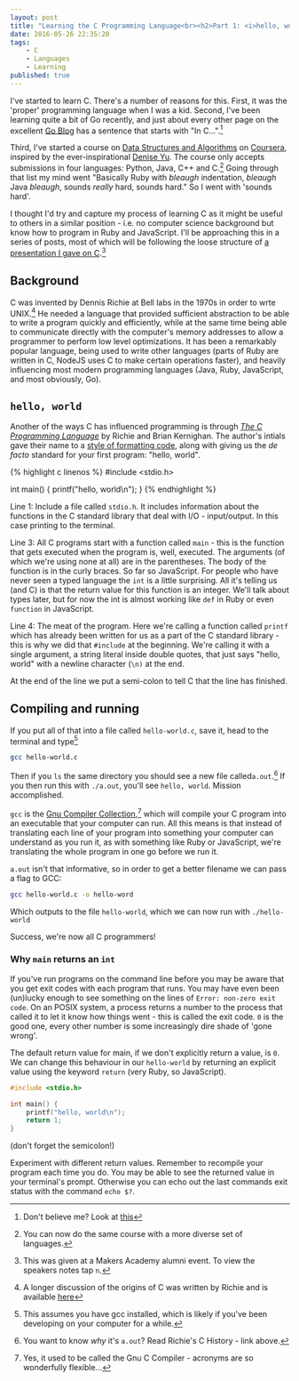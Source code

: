 ```yaml
---
layout: post
title: "Learning the C Programming Language<br><h2>Part 1: <i>hello, world</i></h2>"
date: 2016-05-26 22:35:20
tags:
    - C
    - Languages
    - Learning
published: true
---
```


I've started to learn C. There's a number of reasons for this. First, it was the
'proper' programming language when I was a kid. Second, I've been learning quite
a bit of Go recently, and just about every other page on the excellent [Go Blog]
has a sentence that starts with "In C&hellip;".[^1]

Third, I've started a course on [Data Structures and Algorithms][DS&A] on [Coursera],
inspired by the ever-inspirational [Denise Yu]. The course only accepts
submissions in four languages: Python, Java, C++ and C.[^2] Going through that
list my mind went "Basically Ruby with _bleaugh_ indentation, _bleaugh_ Java
_bleaugh_, sounds _really_ hard, sounds hard." So I went with 'sounds hard'.

I thought I'd try and capture my process of learning C as it might be useful to
others in a similar position - i.e. no computer science background but know how
to program in Ruby and JavaScript. I'll be approaching this in a series of
posts, most of which will be following the loose structure of [a presentation
I gave on C][presentation].[^3]

## Background

C was invented by Dennis Richie at Bell labs in the 1970s in order to wrte
UNIX.[^4] He needed a language that provided sufficient abstraction to be able
to write a program quickly and efficiently, while at the same time being able to
communicate directly with the computer's memory addresses to allow a programmer
to perform low level optimizations. It has been a remarkably popular language,
being used to write other languages (parts of Ruby are written in C,  NodeJS
uses C to make certain operations faster), and heavily influencing most modern
programming languages (Java, Ruby, JavaScript, and most obviously, Go).

## `hello, world`

Another of the ways C has influenced programming is through [_The C Programming
Language_][cbook] by Richie and Brian Kernighan. The author's intials gave their
name to a [style of formatting code][K&R], along with giving us the _de facto_
standard for your first program: "hello, world".

{% highlight c linenos %}
#include <stdio.h>

int main() {
    printf("hello, world\n");
}
{% endhighlight %}

Line 1: Include a file called `stdio.h`. It includes information about the
functions in the C standard library that deal with I/O - input/output. In this
case printing to the terminal.

Line 3: All C programs start with a function called `main` - this is the
function that gets executed when the program is, well, executed. The arguments
(of which we're using none at all) are in the parentheses. The body of the
function is in the curly braces. So far so JavaScript. For people who have never
seen a typed language the `int` is a little surprising. All it's telling us (and
C) is that the return value for this function is an integer. We'll talk about
types later, but for now the int is almost working like `def` in Ruby or even
`function` in JavaScript.

Line 4: The meat of the program. Here we're calling a function called `printf`
which has already been written for us as a part of the C standard library - this
is why we did that `#include` at the beginning. We're calling it with a single
argument, a string literal inside double quotes, that just says "hello, world"
with a newline character (`\n)` at the end.

At the end of the line we put a semi-colon to tell C that the line has finished.

## Compiling and running

If you put all of that into a file called `hello-world.c`, save it, head to the
terminal and type[^5]

```bash
gcc hello-world.c
```

Then if you `ls` the same directory you should see a new file called`a.out`.[^6]
If you then run this with `./a.out`, you'll see `hello, world`. Mission
accomplished.

`gcc` is the [Gnu Compiler Collection][gcc],[^7] which will compile your C program into
an executable that your computer can run. All this means is that instead of
translating each line of your program into something your computer can
understand as you run it, as with something like Ruby or JavaScript, we're
translating the whole program in one go before we run it.

`a.out` isn't that informative, so in order to get a better filename we can pass
a flag to GCC:

```bash
gcc hello-world.c -o hello-word
```

Which outputs to the file `hello-world`, which we can now run with
`./hello-world`

Success, we're now all C programmers!

### Why `main` returns an `int`

If you've run programs on the command line before you may be aware that you get
exit codes with each program that runs. You may have even been (un)lucky enough
to see something on the lines of `Error: non-zero exit code`. On an POSIX
system, a process returns a number to the process that called it to let it know
how things went - this is called the exit code. `0` is the good one, every other
number is some increasingly dire shade of 'gone wrong'.

The default return value for main, if we don't explicitly return a value, is `0`.
We can change this behaviour in our `hello-world` by returning an explicit
value using the keyword `return` (very Ruby, so JavaScript).

```c
#include <stdio.h>

int main() {
    printf("hello, world\n");
    return 1;
}
```

(don't forget the semicolon!)

Experiment with different return values. Remember to recompile your program each
time you do. You may be able to see the returned value in your terminal's
prompt. Otherwise you can echo out the last commands exit status with the
command `echo $?`.

[^1]: Don't believe me? Look at [this](https://blog.golang.org/go-slices-usage-and-internals)
[^2]: You can now do the same course with a more diverse set of languages.
[^3]: This was given at a Makers Academy alumni event. To view the speakers notes tap `n`.
[^4]: A longer discussion of the origins of C was written by Richie and is available [here](https://www.bell-labs.com/usr/dmr/www/chist.pdf)
[^5]: This assumes you have gcc installed, which is likely if you've been developing on your computer for a while.
[^6]: You want to know _why_ it's `a.out`? Read Richie's C History - link above.
[^7]: Yes, it used to be called the Gnu C Compiler - acronyms are so wonderfully flexible...

[DS&A]: https://www.coursera.org/specializations/data-structures-algorithms
[Coursera]: https://www.coursera.org/
[Denise Yu]: https://twitter.com/deniseyu21
[presentation]: http://blog.gypsydave5.com/the-c-programming-language-presentation/
[cbook]: https://en.wikipedia.org/wiki/The_C_Programming_Language
[K&R]: https://en.wikipedia.org/wiki/Indent_Style#K.26R_style
[Go Blog]: https://blog.golang.org/
[gcc]: https://gcc.gnu.org/

